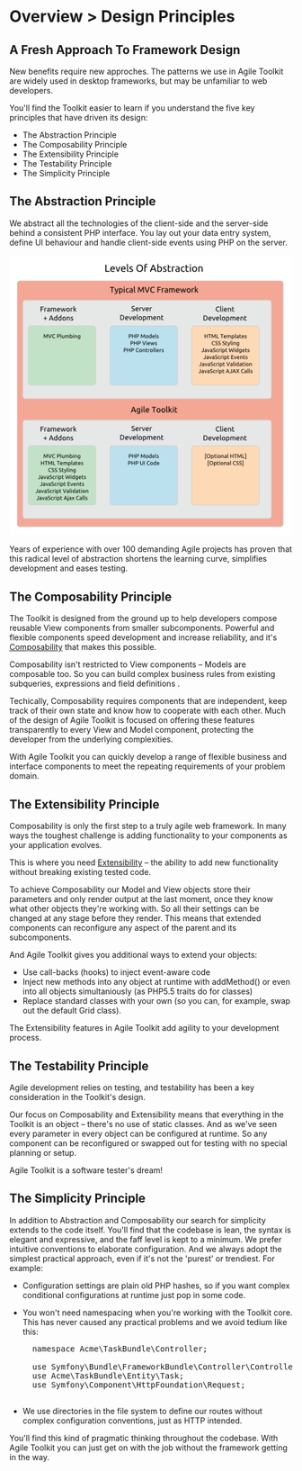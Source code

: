 # Overview > Design Principles

## A Fresh Approach To Framework Design

New benefits require new approches. The patterns we use in Agile Toolkit are widely used in desktop frameworks, but may be unfamiliar to web developers.

You'll find the Toolkit easier to learn if you understand the five key principles that have driven its design:

* The Abstraction Principle
* The Composability Principle
* The Extensibility Principle
* The Testability Principle
* The Simplicity Principle

## The Abstraction Principle

We abstract all the technologies of the client-side and the server-side behind a consistent PHP interface. You lay out your data entry system, define UI behaviour and handle client-side events using PHP on the server.

![Web Development Levels of Abstraction](dia-levels-of-abstraction.png)

Years of experience with over 100 demanding Agile projects has proven that this radical level of abstraction shortens the learning curve, simplifies development and eases testing.

## The Composability Principle

The Toolkit is designed from the ground up to help developers compose reusable View components from smaller subcomponents. Powerful and flexible components speed development and increase reliability, and it's [Composability](http://en.wikipedia.org/wiki/Composability) that makes this possible.

Composability isn't restricted to View components &ndash; Models are composable too. So you can build complex business rules from existing subqueries, expressions and field definitions .

Techically, Composability requires components that are independent, keep track of their own state and know how to cooperate with each other. Much of the design of Agile Toolkit is focused on offering these features transparently to every View and Model component, protecting the developer from the underlying complexities.

With Agile Toolkit you can quickly develop a range of flexible business and interface components to meet the repeating requirements of your problem domain.

## The Extensibility Principle

Composability is only the first step to a truly agile web framework. In many ways the toughest challenge is adding functionality to your components as your application evolves.

This is where you need [Extensibility](http://en.wikipedia.org/wiki/Extensibility) &ndash; the ability to add new functionality without breaking existing tested code.

To achieve Composability our Model and View objects store their parameters and only render output at the last moment, once they know what other objects they're working with. So all their settings can be changed at any stage before they render. This means that extended components can reconfigure any aspect of the parent and its subcomponents.

And Agile Toolkit gives you additional ways to extend your objects:

* Use call-backs (hooks) to inject event-aware code
* Inject new methods into any object at runtime with addMethod() or even into all objects simultaniously (as PHP5.5 traits do for classes)
* Replace standard classes with your own (so you can, for example, swap out the default Grid class).

 The Extensibility features in Agile Toolkit add agility to your development process.

## The Testability Principle

Agile development relies on testing, and testability has been a key consideration in the Toolkit's design.

Our focus on Composability and Extensibility means that everything in the Toolkit is an object &ndash; there's no use of static classes. And as we've seen every parameter in every object can be configured at runtime. So any component can be reconfigured or swapped out for testing with no special planning or setup.  

Agile Toolkit is a software tester's dream! 

## The Simplicity Principle

In addition to Abstraction and Composability our search for simplicity extends to the code itself. You'll find that the codebase is lean, the syntax is elegant and expressive, and the faff level is kept to a minimum. We prefer intuitive conventions to elaborate configuration. And we always adopt the simplest practical approach, even if it's not the 'purest' or trendiest. For example:

* Configuration settings are plain old PHP hashes, so if you want complex conditional configurations at runtime just pop in some code.
* You won't need namespacing when you're working with the Toolkit core. This has never caused any practical problems and we avoid tedium like this:

    <pre>
    namespace Acme\TaskBundle\Controller;

    use Symfony\Bundle\FrameworkBundle\Controller\Controller;
    use Acme\TaskBundle\Entity\Task;
    use Symfony\Component\HttpFoundation\Request;
    </pre>

* We use directories in the file system to define our routes without complex configuration conventions, just as HTTP intended.

You'll find this kind of pragmatic thinking throughout the codebase. With Agile Toolkit you can just get on with the job without the framework getting in the way.
